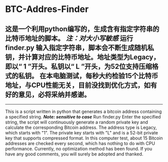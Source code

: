 # BTC-Addres-Finder


这是一个利用python编写的，生成含有指定字符串的比特币地址的脚本。
***注：对大小写敏感***
运行 finder.py 输入指定字符串，脚本会不断生成随机私钥，并计算对应的比特币地址。地址类型为Legacy，即以“ 1 ”开头。私钥以“ L ”开头，为52位支持压缩格式的私钥。
在本电脑测试，每秒大约检验15个比特币地址，与CPU性能无关，目前没找到优化方式，如有好的意见，必将采纳并感谢。
---
---

This is a script written in python that generates a bitcoin address containing a specified string.
***Note: sensitive to case***
Run finder.py Enter the specified string, the script will continuously generate a random private key and calculate the corresponding Bitcoin address. The address type is Legacy, which starts with "1". The private key starts with "L" and is a 52-bit private key that supports compressed format.
In this computer test, about 15 Bitcoin addresses are checked every second, which has nothing to do with CPU performance. Currently, no optimization method has been found. If you have any good comments, you will surely be adopted and thanked.
